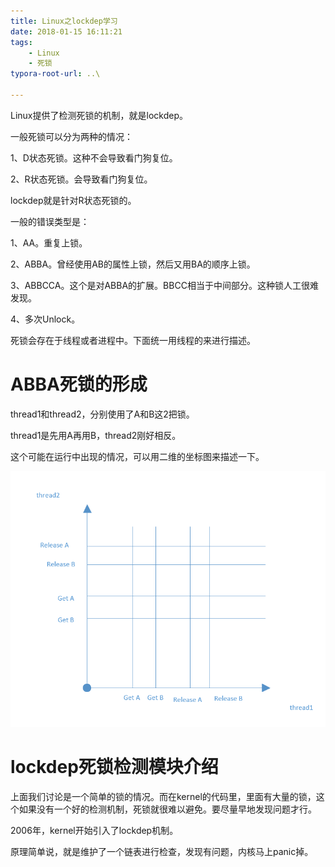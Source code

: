```yaml
---
title: Linux之lockdep学习
date: 2018-01-15 16:11:21
tags:
	- Linux
	- 死锁
typora-root-url: ..\

---
```




Linux提供了检测死锁的机制，就是lockdep。

一般死锁可以分为两种的情况：

1、D状态死锁。这种不会导致看门狗复位。

2、R状态死锁。会导致看门狗复位。

lockdep就是针对R状态死锁的。

一般的错误类型是：

1、AA。重复上锁。

2、ABBA。曾经使用AB的属性上锁，然后又用BA的顺序上锁。

3、ABBCCA。这个是对ABBA的扩展。BBCC相当于中间部分。这种锁人工很难发现。

4、多次Unlock。



死锁会存在于线程或者进程中。下面统一用线程的来进行描述。



# ABBA死锁的形成

thread1和thread2，分别使用了A和B这2把锁。

thread1是先用A再用B，thread2刚好相反。



这个可能在运行中出现的情况，可以用二维的坐标图来描述一下。

![死锁坐标分析](/images/死锁坐标分析.png "死锁坐标分析")



# lockdep死锁检测模块介绍

上面我们讨论是一个简单的锁的情况。而在kernel的代码里，里面有大量的锁，这个如果没有一个好的检测机制，死锁就很难以避免。要尽量早地发现问题才行。

2006年，kernel开始引入了lockdep机制。

原理简单说，就是维护了一个链表进行检查，发现有问题，内核马上panic掉。









